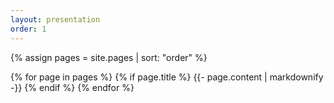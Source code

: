 ```yaml
---
layout: presentation
order: 1
---
```



{% assign pages = site.pages | sort: "order" %}

{% for page in pages %}
  {% if page.title  %}
    {{- page.content | markdownify -}}
  {% endif %}
{% endfor %}

